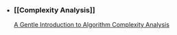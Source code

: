 - ### [[Complexity Analysis]]
  [A Gentle Introduction to Algorithm Complexity Analysis](http://discrete.gr/complexity/)